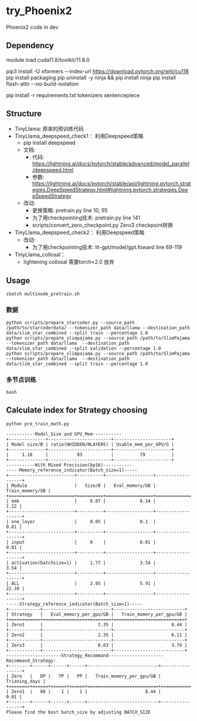 # try_Phoenix2
Phoenix2 code in dev

## Dependency
module load cuda11.8/toolkit/11.8.0

pip3 install -U xformers --index-url https://download.pytorch.org/whl/cu118
pip install packaging
pip uninstall -y ninja && pip install ninja
pip install flash-attn --no-build-isolation

pip install -r requirements.txt tokenizers sentencepiece

## Structure

- TinyLlama: 原来的预训练代码
- TinyLlama_deepspeed_check1： 利用Deepspeed策略
    - pip install deepspeed
    - 文档:
        - 代码: https://lightning.ai/docs/pytorch/stable/advanced/model_parallel/deepspeed.html
        - 参数: https://lightning.ai/docs/pytorch/stable/api/lightning.pytorch.strategies.DeepSpeedStrategy.html#lightning.pytorch.strategies.DeepSpeedStrategy
    - 改动: 
        - 更换策略: pretrain.py line 10, 95
        - 为了用checkpointing技术: pretrain.py line 141
        - scripts/convert_zero_checkpoint.py Zero3 checkpoint转换
- TinyLlama_deepspeed_check2： 利用Deepspeed策略
    - 改动: 
        - 为了用checkpointing技术: lit-gpt/model/gpt.foward line 69-119
- TinyLlama_collosal： 
    - lightening collosal 需要torch<2.0 放弃


## Usage

```
sbatch multinode_pretrain.sh
```

### 数据
```
python scripts/prepare_starcoder.py --source_path /path/to/starcoderdata/ --tokenizer_path data/llama --destination_path data/slim_star_combined --split train --percentage 1.0
python scripts/prepare_slimpajama.py --source_path /path/to/SlimPajama --tokenizer_path data/llama  --destination_path data/slim_star_combined --split validation --percentage 1.0
python scripts/prepare_slimpajama.py --source_path /path/to/SlimPajama --tokenizer_path data/llama  --destination_path data/slim_star_combined --split train --percentage 1.0
```

### 多节点训练

```
bash 
```


## Calculate index for Strategy choosing
```
python pre_train_math.py
```
```
-----------Model_Size and GPU_Mem-----------
+--------------+------------------------+----------------------+
| Model size/B | ratio(NHIDDEN/NLAYERS) | Usable_mem_per_GPU/G |
+--------------+------------------------+----------------------+
|     1.18     |           93           |          79          |
+--------------+------------------------+----------------------+
-----------With Mixed Precision(bp16)-----------
-----Memory_reference_indicator(Batch_size=1)-----
+-------------------------+----------+------------------+-------------------+
| Module                  |   Size/B |   Eval_memory/GB |   Train_momery/GB |
+=========================+==========+==================+===================+
| emb                     |     0.07 |             0.14 |              1.12 |
+-------------------------+----------+------------------+-------------------+
| one_layer               |     0.05 |             0.1  |              0.81 |
+-------------------------+----------+------------------+-------------------+
| input                   |     0    |             0.01 |              0.01 |
+-------------------------+----------+------------------+-------------------+
| activation(batchsize=1) |     1.77 |             3.54 |              3.54 |
+-------------------------+----------+------------------+-------------------+
| ALL                     |     2.95 |             5.91 |             22.39 |
+-------------------------+----------+------------------+-------------------+
-----Strategy_reference_indicator(Batch_size=1)-----
+------------+--------------------------+---------------------------+
| Strategy   |   Eval_memory_per_gpu/GB |   Train_momery_per_gpu/GB |
+============+==========================+===========================+
| Zero1      |                     2.35 |                      8.44 |
+------------+--------------------------+---------------------------+
| Zero2      |                     2.35 |                      6.11 |
+------------+--------------------------+---------------------------+
| Zero3      |                     0.03 |                      3.79 |
+------------+--------------------------+---------------------------+
---------------------Strategy_Recommand---------------------
Recommand_Strategy:
+--------+------+------+------+---------------------------+-----------------+
| Zero   |   DP |   TP |   PP |   Train_momery_per_gpu/GB |   Trianing_days |
+========+======+======+======+===========================+=================+
| Zero1  |   80 |    1 |    1 |                      8.44 |            0.01 |
+--------+------+------+------+---------------------------+-----------------+
Please find the best batch_size by adjusting BATCH_SIZE
```